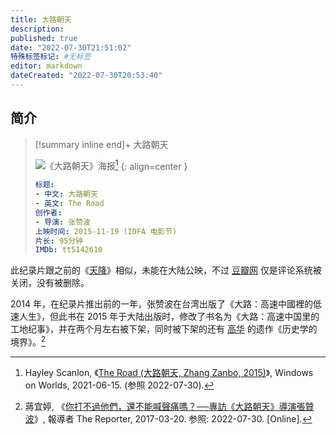 ```yaml
---
title: 大路朝天
description:
published: true
date: "2022-07-30T21:51:02"
特殊标签标记: #无标签
editor: markdown
dateCreated: "2022-07-30T20:53:40"
---
```


## 简介

> [!summary inline end]+ 大路朝天
>
> ![《大路朝天》海报](https://s3.tebi.io/ggame/video/大路朝天/the-road-poster-2.webp)[^photo]
> {: align=center }
>
> ```yaml
> 标题:
> - 中文: 大路朝天
> - 英文: The Road
> 创作者:
> - 导演: 张赞波
> 上映时间: 2015-11-19 (IDFA 电影节)
> 片长: 95分钟
> IMDb: tt5142610
> ```

[^photo]: Hayley Scanlon, 《[The Road (大路朝天, Zhang Zanbo, 2015)](https://web.archive.org/web/20210615192311/https://windowsonworlds.com/2021/05/11/the-road-大路朝天-zhang-zanbo-2015/)》, Windows on Worlds, 2021-06-15. (参照 2022-07-30).

此纪录片跟之前的《[天降][]》相似，未能在大陆公映，不过 [豆瓣网][] 仅是评论系统被关闭，没有被删除。

[天降]: /video/天降.md
[豆瓣网]: /website/豆瓣网.md

2014 年，在纪录片推出前的一年，张赞波在台湾出版了《大路：高速中國裡的低速人生》，但此书在 2015 年于大陆出版时，修改了书名为《大路：高速中国里的工地纪事》，并在两个月左右被下架，同时被下架的还有 [高华][] 的遗作《历史学的境界》。[^dczp]

[高华]: /people/高华.md

[^dczp]: 蔣宜婷, 《[你打不過他們，還不能喊聲痛嗎？──專訪《大路朝天》導演張贊波](https://web.archive.org/web/20210731190514/https://www.twreporter.org/a/director-chang-zan-po)》, 報導者 The Reporter, 2017-03-20. 参照: 2022-07-30. [Online].

